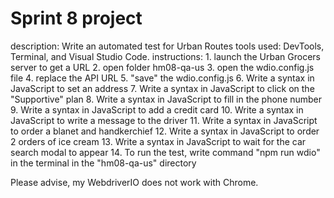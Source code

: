 # Sprint 8 project
description: Write an automated test for Urban Routes
tools used: DevTools, Terminal, and Visual Studio Code.
instructions: 
    1. launch the Urban Grocers server to get a URL
    2. open folder hm08-qa-us
    3. open the wdio.config.js file
    4. replace the API URL
    5. "save" the wdio.config.js
    6. Write a syntax in JavaScript to set an address
    7. Write a syntax in JavaScript to click on the "Supportive" plan
    8. Write a syntax in JavaScript to fill in the phone number
    9. Write a syntax in JavaScript to add a credit card
    10. Write a syntax in JavaScript to write a message to the driver
    11. Write a syntax in JavaScript to order a blanet and handkerchief
    12. Write a syntax in JavaScript to order 2 orders of ice cream
    13. Write a syntax in JavaScript to wait for the car search modal to appear
    14. To run the test, write command "npm run wdio" in the terminal in the "hm08-qa-us" directory

Please advise, my WebdriverIO does not work with Chrome.